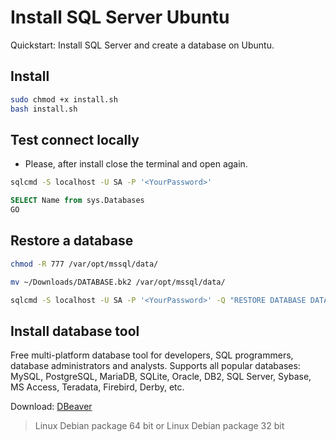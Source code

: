 # Install SQL Server Ubuntu

Quickstart: Install SQL Server and create a database on Ubuntu.

## Install

```bash
sudo chmod +x install.sh
bash install.sh
```

## Test connect locally

* Please, after install close the terminal and open again.

```bash
sqlcmd -S localhost -U SA -P '<YourPassword>'
```

```sql
SELECT Name from sys.Databases
GO
```

## Restore a database

```bash
chmod -R 777 /var/opt/mssql/data/
```

```bash
mv ~/Downloads/DATABASE.bk2 /var/opt/mssql/data/
```

```bash
sqlcmd -S localhost -U SA -P '<YourPassword>' -Q "RESTORE DATABASE DATABASE FROM DISK = N'/var/opt/mssql/data/DATABASE.bk2' WITH RECOVERY, MOVE N'database_data' TO N'/var/opt/mssql/data/DATABASE_DATA.MDF', MOVE N'database_log' TO N'/var/opt/mssql/data/DATABASE_LOG.LDF'"
```

## Install database tool

Free multi-platform database tool for developers, SQL programmers, database administrators and analysts. Supports all popular databases: MySQL, PostgreSQL, MariaDB, SQLite, Oracle, DB2, SQL Server, Sybase, MS Access, Teradata, Firebird, Derby, etc.

Download: [DBeaver](https://dbeaver.jkiss.org/)

> Linux Debian package 64 bit or 
> Linux Debian package 32 bit
